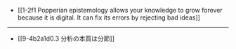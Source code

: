 - [[1-2f1 Popperian epistemology allows your knowledge to grow forever because it is digital. It can fix its errors by rejecting bad ideas]]
---
- [[9-4b2a1d0.3 分析の本質は分節]]

